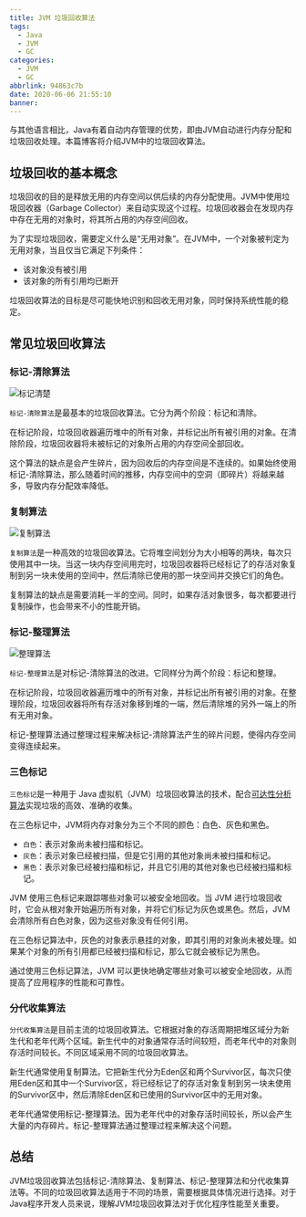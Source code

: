 ```yaml
---
title: JVM 垃圾回收算法
tags:
  - Java
  - JVM
  - GC
categories:
  - JVM
  - GC
abbrlink: 94863c7b
date: 2020-06-06 21:55:10
banner:
---
```


与其他语言相比，Java有着自动内存管理的优势，即由JVM自动进行内存分配和垃圾回收处理。本篇博客将介绍JVM中的垃圾回收算法。

## 垃圾回收的基本概念

垃圾回收的目的是释放无用的内存空间以供后续的内存分配使用。JVM中使用垃圾回收器（Garbage Collector）来自动实现这个过程。垃圾回收器会在发现内存中存在无用的对象时，将其所占用的内存空间回收。

为了实现垃圾回收，需要定义什么是“无用对象”。在JVM中，一个对象被判定为无用对象，当且仅当它满足下列条件：

- 该对象没有被引用
- 该对象的所有引用均已断开

垃圾回收算法的目标是尽可能快地识别和回收无用对象，同时保持系统性能的稳定。

## 常见垃圾回收算法

### 标记-清除算法

![标记清楚](https://luolanmeet.github.io/jvm-note/content/part2/%E5%9E%83%E5%9C%BE%E6%94%B6%E9%9B%86%E5%99%A8/%E5%9E%83%E5%9C%BE%E6%94%B6%E9%9B%86%E7%AE%97%E6%B3%95/img/%E6%A0%87%E8%AE%B0-%E6%B8%85%E9%99%A4%E7%AE%97%E6%B3%95.png)

`标记-清除算法`是最基本的垃圾回收算法。它分为两个阶段：标记和清除。

在标记阶段，垃圾回收器遍历堆中的所有对象，并标记出所有被引用的对象。在清除阶段，垃圾回收器将未被标记的对象所占用的内存空间全部回收。

这个算法的缺点是会产生碎片，因为回收后的内存空间是不连续的。如果始终使用标记-清除算法，那么随着时间的推移，内存空间中的空洞（即碎片）将越来越多，导致内存分配效率降低。

### 复制算法

![复制算法](https://luolanmeet.github.io/jvm-note/content/part2/%E5%9E%83%E5%9C%BE%E6%94%B6%E9%9B%86%E5%99%A8/%E5%9E%83%E5%9C%BE%E6%94%B6%E9%9B%86%E7%AE%97%E6%B3%95/img/%E6%A0%87%E8%AE%B0-%E5%A4%8D%E5%88%B6%E7%AE%97%E6%B3%95.png)

`复制算法`是一种高效的垃圾回收算法。它将堆空间划分为大小相等的两块，每次只使用其中一块。当这一块内存空间用完时，垃圾回收器将已经标记了的存活对象复制到另一块未使用的空间中，然后清除已使用的那一块空间并交换它们的角色。

复制算法的缺点是需要消耗一半的空间。同时，如果存活对象很多，每次都要进行复制操作，也会带来不小的性能开销。

### 标记-整理算法

![整理算法](https://luolanmeet.github.io/jvm-note/content/part2/%E5%9E%83%E5%9C%BE%E6%94%B6%E9%9B%86%E5%99%A8/%E5%9E%83%E5%9C%BE%E6%94%B6%E9%9B%86%E7%AE%97%E6%B3%95/img/%E6%A0%87%E8%AE%B0-%E6%95%B4%E7%90%86%E7%AE%97%E6%B3%95.png)

`标记-整理算法`是对标记-清除算法的改进。它同样分为两个阶段：标记和整理。

在标记阶段，垃圾回收器遍历堆中的所有对象，并标记出所有被引用的对象。在整理阶段，垃圾回收器将所有存活对象移到堆的一端，然后清除堆的另外一端上的所有无用对象。

标记-整理算法通过整理过程来解决标记-清除算法产生的碎片问题，使得内存空间变得连续起来。

### 三色标记

`三色标记`是一种用于 Java 虚拟机（JVM）垃圾回收算法的技术，配合[可达性分析算法](/posts/6a10d920)实现垃圾的高效、准确的收集。

在三色标记中，JVM将内存对象分为三个不同的颜色：白色、灰色和黑色。

- `白色`：表示对象尚未被扫描和标记。
- `灰色`：表示对象已经被扫描，但是它引用的其他对象尚未被扫描和标记。
- `黑色`：表示对象已经被扫描和标记，并且它引用的其他对象也已经被扫描和标记。

JVM 使用三色标记来跟踪哪些对象可以被安全地回收。当 JVM 进行垃圾回收时，它会从根对象开始遍历所有对象，并将它们标记为灰色或黑色。然后，JVM 会清除所有白色对象，因为这些对象没有任何引用。

在三色标记算法中，灰色的对象表示悬挂的对象，即其引用的对象尚未被处理。如果某个对象的所有引用都已经被扫描和标记，那么它就会被标记为黑色。

通过使用三色标记算法，JVM 可以更快地确定哪些对象可以被安全地回收，从而提高了应用程序的性能和可靠性。

### 分代收集算法

`分代收集算法`是目前主流的垃圾回收算法。它根据对象的存活周期把堆区域分为新生代和老年代两个区域。新生代中的对象通常存活时间较短，而老年代中的对象则存活时间较长。不同区域采用不同的垃圾回收算法。

新生代通常使用复制算法。它把新生代分为Eden区和两个Survivor区，每次只使用Eden区和其中一个Survivor区，将已经标记了的存活对象复制到另一块未使用的Survivor区中，然后清除Eden区和已使用的Survivor区中的无用对象。

老年代通常使用标记-整理算法。因为老年代中的对象存活时间较长，所以会产生大量的内存碎片。标记-整理算法通过整理过程来解决这个问题。

## 总结

JVM垃圾回收算法包括标记-清除算法、复制算法、标记-整理算法和分代收集算法等。不同的垃圾回收算法适用于不同的场景，需要根据具体情况进行选择。对于Java程序开发人员来说，理解JVM垃圾回收算法对于优化程序性能至关重要。
